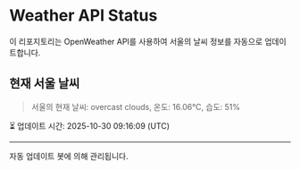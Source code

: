 
# Weather API Status

이 리포지토리는 OpenWeather API를 사용하여 서울의 날씨 정보를 자동으로 업데이트합니다.

## 현재 서울 날씨
> 서울의 현재 날씨: overcast clouds, 온도: 16.06°C, 습도: 51%

⏳ 업데이트 시간: 2025-10-30 09:16:09 (UTC)

---
자동 업데이트 봇에 의해 관리됩니다.
